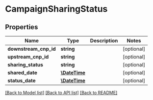 # CampaignSharingStatus

## Properties
Name | Type | Description | Notes
------------ | ------------- | ------------- | -------------
**downstream_cnp_id** | **string** |  | [optional] 
**upstream_cnp_id** | **string** |  | [optional] 
**sharing_status** | **string** |  | [optional] 
**shared_date** | [**\DateTime**](\DateTime.md) |  | [optional] 
**status_date** | [**\DateTime**](\DateTime.md) |  | [optional] 

[[Back to Model list]](../../README.md#documentation-for-models) [[Back to API list]](../../README.md#documentation-for-api-endpoints) [[Back to README]](../../README.md)

